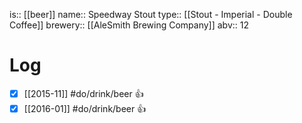 is:: [[beer]]
name:: Speedway Stout
type:: [[Stout - Imperial - Double Coffee]]
brewery:: [[AleSmith Brewing Company]]
abv:: 12

# Log
- [x] [[2015-11]] #do/drink/beer 👍
- [x] [[2016-01]] #do/drink/beer 👍
